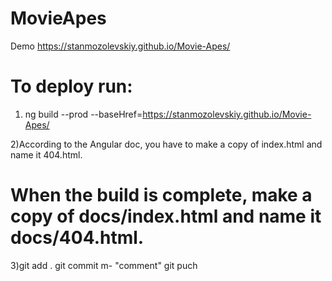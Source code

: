 # MovieApes
 
Demo 
https://stanmozolevskiy.github.io/Movie-Apes/



# To deploy run:
1) ng build --prod --baseHref=https://stanmozolevskiy.github.io/Movie-Apes/

2)According to the Angular doc, you have to make a copy of index.html and name it 404.html.
# When the build is complete, make a copy of docs/index.html and name it docs/404.html.

3)git add .
  git commit m- "comment"
  git puch



